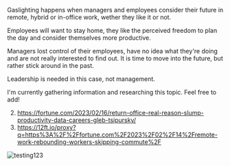Gaslighting happens when managers and employees consider their future in remote, hybrid or in-office work, wether they like it or not.

Employees will want to stay home, they like the perceived freedom to plan the day and consider themselves more productive.

Managers lost control of their employees, have no idea what they're doing and are not really interested to find out. It is time to move into the future, but rather stick around in the past.

Leadership is needed in this case, not management.

I'm currently gathering information and researching this topic. Feel free to add!

2. https://fortune.com/2023/02/16/return-office-real-reason-slump-productivity-data-careers-gleb-tsipursky/
3. https://12ft.io/proxy?q=https%3A%2F%2Ffortune.com%2F2023%2F02%2F14%2Fremote-work-rebounding-workers-skipping-commute%2F

![testing123](https://casey.berlin/wp-content/uploads/2023/02/testing123.jpeg)